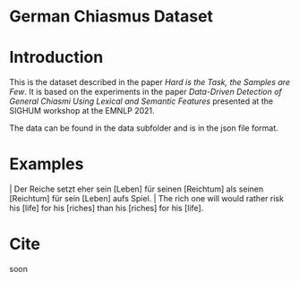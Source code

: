 # German Chiasmus Dataset

# Introduction

This is the dataset described in the paper *Hard is the Task, the Samples are Few*.
It is based on the experiments in the paper *Data-Driven Detection of General Chiasmi Using Lexical and Semantic Features* presented at the SIGHUM workshop at the EMNLP 2021.

The data can be found in the data subfolder and is in the json file format.

# Examples

| Der Reiche setzt eher sein [Leben] für seinen [Reichtum] als seinen [Reichtum] für sein [Leben] aufs Spiel.
| The rich one will would rather risk his [life] for his [riches] than his [riches] for his [life].


# Cite

soon
